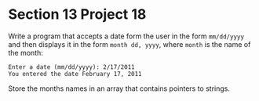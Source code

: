 # Section 13 Project 18

Write a program that accepts a date form the user in the form `mm/dd/yyyy` and then displays it in the form `month dd, yyyy`, where `month` is the name of the month:
```text
Enter a date (mm/dd/yyyy): 2/17/2011
You entered the date February 17, 2011
```
Store the months names in an array that contains pointers to strings.

